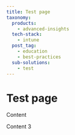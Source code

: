 ```yaml
---
title: Test page
taxonomy:
  products:
    - advanced-insights
  tech-stack:
    - intune
  post_tag:
    - education
    - best-practices
  sub-solutions:
    - test
---
```


# Test page

Content

Content 3